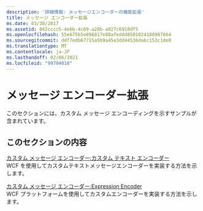 ```yaml
---
description: '詳細情報: メッセージエンコーダーの機能拡張'
title: メッセージ エンコーダー拡張
ms.date: 03/30/2017
ms.assetid: 842cccc5-4e6b-4c69-a28b-a827c6918df5
ms.openlocfilehash: 55e675b5e896817e88afeddd8501024188907664
ms.sourcegitcommit: ddf7edb67715a5b9a45e3dd44536dabc153c1de0
ms.translationtype: MT
ms.contentlocale: ja-JP
ms.lasthandoff: 02/06/2021
ms.locfileid: "99704018"
---
```

# <a name="message-encoder-extensibility"></a>メッセージ エンコーダー拡張

このセクションには、カスタム メッセージ エンコーディングを示すサンプルが含まれています。  
  
## <a name="in-this-section"></a>このセクションの内容  

 [カスタム メッセージ エンコーダー:カスタム テキスト エンコーダー](custom-message-encoder-custom-text-encoder.md)  
 WCF を使用してカスタムテキストメッセージエンコーダーを実装する方法を示します。  
  
 [カスタム メッセージ エンコーダー:Expression Encoder](custom-message-encoder-compression-encoder.md)  
 WCF プラットフォームを使用してカスタムエンコーダーを実装する方法を示します。
